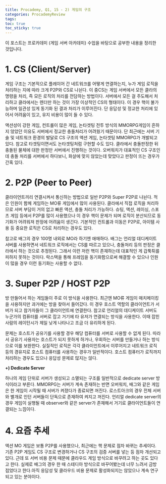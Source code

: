 ```yaml
---
title: Procademy, Q1, 15 - 2) 게임의 구조
categories: ProcademyReview
tags: 
toc: true
toc_sticky: true
---
```


이 포스트는 프로카데미 (게임 서버 아카데미) 수업을 바탕으로 공부한 내용을 정리한 것입니다. 

# **1. CS (Client/Server)**

게임 구조는 기본적으로 플레이어 간 네트워크를 어떻게 연결하는지, 누가 게임 로직을 처리하는 지에 따라 크게 P2P와 CS로 나뉜다. 이 중CS는 게임 서버에서 모든 클라의 명령을 처리, 즉 모든 로직의 처리를 전담하는 방법이다. 서버에서 모든 걸 주도해서 처리하고 클라에서는 렌더만 하는 것이 가장 이상적인 CS의 형태이다. 이 경우 핵이 불가능하며 일관성 있게 동기화 된 결과 처리가 이루어진다. 단 응답성 및 정교한 처리에 있어서 어려움이 있고, 유지 비용이 많이 들 수 있다. 

액션성이 강한 게임, 컨트롤이 많은 게임, 논타겟팅 전투 방식의 MMORPG게임이 흔하지 않았던 이유도 서버에서 정교한 충돌처리가 어려웠기 때문이다. 단 최근에는 서버 기술 및 네트워크 환경의 발달로 CS 구조의 액션 게임, 논타겟팅 MMORPG가 개발되고 있다. 참고로 타겟팅이면서도 논타겟팅처럼 구현할 수도 있다. 클라에서 충돌판정한 뒤 충돌된 물체에 대한 판정만 서버에서 진행하는 것이다. 오버워치가 대표적인 CS 구조인데 충돌 처리를 서버에서 하다보니, 화살에 맞지 않았는데 맞았다고 판정이 뜨는 경우가 간혹 있다. 

# **2. P2P (Peer to Peer)**

클라이언트끼리 연결시켜서 통신하는 방법으로 일반 P2P와 Super P2P로 나뉜다. 적은 인원이 함께 게임하는 MO류 게임에서 많이 사용된다. 클라에서 직접 로직을 처리하므로 서버 부담이 거의 없고 빠른 액션, 충돌 처리가 가능하다. 슈팅, 액션, 레이싱, 스포츠 게임 등에서 P2P를 많이 사용했으나 이 경우 핵이 문제가 되며 로직이 분산되므로 동기화가 어려워져 판정에 어려움이 생긴다. 기본적인 컨트롤과 이동은 P2P로, 아이템 사용 등 중요한 로직은 CS로 처리하는 경우도 있다.

참고로 배그의 경우 100명 내외로 MO라 하기엔 애매하다. 배그는 언리얼 데디케이트 서버를 사용하면서 네트워크 로직에서는 CS를 따르고 있으나, 충돌처리 등의 판정은 클라에서 하는 것으로 추정된다. 그래서 이런 저런 핵이 존재하는데 대표적인 게 갑툭튀를 피하지 못하는 것이다. 락스택을 통해 프레임을 동기화함으로써 해결할 수 있으나 인원이 많을 경우 이런 동기화는 사용할 수 없다.

# **3. Super P2P / HOST P2P**
 
방 만들어서 하는 게임들이 주로 이 방식을 사용한다. 최근엔 MO류 게임이 매치메이킹을 사용하지만 과거에는 방을 찾아서 들어갔다. 이 경우 호스트 역할의 클라이언트가 서버가 되고 참가자들이 그 클라이언트에 연결한다. 참고로 언리얼의 데디케이트 서버도 누군가의 컴퓨터를 서버로 잡고 거기에 타 유저가 연결되는 방식을 사용한다. 이때 잡힌 사람의 레이턴시가 제일 낮게 나타나고 조금 더 유리하게 된다.

문제는 호스트가 공유기를 사용할 경우 해당 컴퓨터를 서버로 사용할 수 없게 된다. 따라서 공유기 사용자는 호스트가 되지 못하게 하거나, 우회하는 서버를 만들거나 하는 방식으로 이를 보완한다. 실질적인 로직은 각각 클라이언트에서 이루어지고 네트워크 로직 등의 경유지로 호스트 컴퓨터를 사용하는 경우가 일반적이다. 호스트 컴퓨터가 로직까지 처리하는 경우도 있으나 응답성 문제로 많지는 않다. 

**+) Dedicate Server**

하나의 게임 단위로 서버가 생성되고 소멸되는 구조를 일반적으로 dedicate server 방식이라고 부른다. MMORPG는 서버가 계속 존재하는 반면 오버워치, 배그와 같은 게임은 한 게임이 시작될 때 서버가 켜졌다가 종료되면 꺼진다. 로스트아크의 경우 전체 서버와 별개로 인던 서버들이 단독으로 존재하여 켜지고 꺼진다. 언리얼 dedicate server의 경우 게임이 실행될 때 observer와 같은 server가 존재해서 거기로 클라이언트들이 연결되는 느낌이다. 

# **4. 요즘 추세**

액션 MO 게임은 보통 P2P를 사용했으나, 최근에는 핵 문제로 점차 바뀌는 추세이다. 기존 P2P 게임도 CS 구조로 변경하거나 CS 구조의 검증 서버를 넣는 등 점차 개선되고 있다.  근데 또 서버 비용 문제 때문에 클라우드 게임 방식으로 바꾸려고 하는 곳도 있다고 한다. 실제로 배그의 경우 한 때 스테디아 방식으로 바꾸어봤는데 너무 느려서 금방 접었다고 한다.아직 응답성 및 클라우드 비용 문제로 활성화되지는 않았으나 계속 연구되고 있는 분야이다. 



